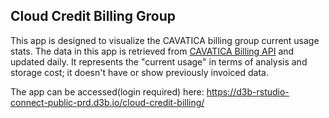 ## Cloud Credit Billing Group
This app is designed to visualize the CAVATICA billing group current usage stats. The data in this app is retrieved from [CAVATICA Billing API](https://docs.cavatica.org/reference/billing) and updated daily. It represents the "current usage" in terms of analysis and storage cost; it doesn't have or show previously invoiced data.


The app can be accessed(login required) here: https://d3b-rstudio-connect-public-prd.d3b.io/cloud-credit-billing/
